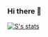 ### Hi there 👋

<!--
**starbvuks/starbvuks** is a ✨ _special_ ✨ repository because its `README.md` (this file) appears on your GitHub profile.

Here are some ideas to get you started:

- 🔭 I’m currently working on ...
- 🌱 I’m currently learning ...
- 👯 I’m looking to collaborate on ...
- 🤔 I’m looking for help with ...
- 💬 Ask me about ...
- 📫 How to reach me: ...
- 😄 Pronouns: ...
- ⚡ Fun fact: ...
-->

[![S's stats](https://github-readme-stats.vercel.app/api?username=starbvuks)](https://github.com/anuraghazra/github-readme-stats)
